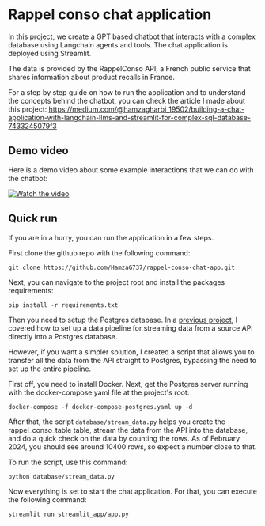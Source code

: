 # Rappel conso chat application 

In this project, we create a GPT based chatbot  that interacts with a complex database using Langchain agents and tools. The chat application is deployed using Streamlit.

The data is provided by the RappelConso API, a French public service that shares information about product recalls in France.

For a step by step guide on how to run the application and to understand the concepts behind the chatbot, you can check the article I made about this project: https://medium.com/@hamzagharbi_19502/building-a-chat-application-with-langchain-llms-and-streamlit-for-complex-sql-database-7433245079f3
## Demo video

Here is a demo video about some example interactions that we can do with the chatbot: 

[![Watch the video](https://img.youtube.com/vi/1b0iC2akNsU/maxresdefault.jpg)](https://youtu.be/1b0iC2akNsU)


## Quick run 
If you are in a hurry, you can run the application in a few steps. 

First clone the github repo with the following command:
```
git clone https://github.com/HamzaG737/rappel-conso-chat-app.git
```
Next, you can navigate to the project root and install the packages requirements:
```
pip install -r requirements.txt
```
Then you need to setup the Postgres database. In a  [previous project](https://github.com/HamzaG737/data-engineering-project), I covered how to set up a data pipeline for streaming data from a source API directly into a Postgres database. 

However, if you want a simpler solution, I created a script that allows you to transfer all the data from the API straight to Postgres, bypassing the need to set up the entire pipeline.

First off, you need to install Docker. Next, get the Postgres server running with the docker-compose yaml file at the project's root:

```
docker-compose -f docker-compose-postgres.yaml up -d
```

After that, the script `database/stream_data.py` helps you create the rappel_conso_table table, stream the data from the API into the database, and do a quick check on the data by counting the rows. As of February 2024, you should see around 10400 rows, so expect a number close to that.

To run the script, use this command:

```
python database/stream_data.py
```

Now everything is set to start the chat application. For that, you can execute the following command:

```
streamlit run streamlit_app/app.py
```

